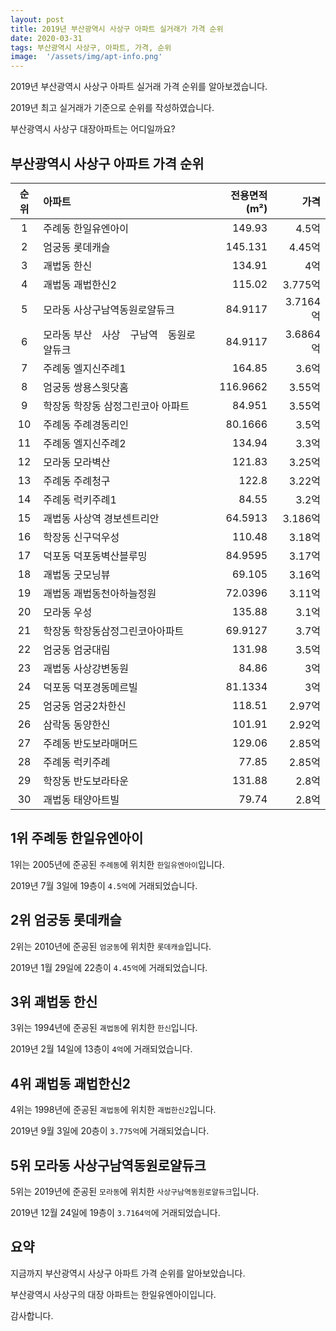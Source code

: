 ```yaml
---
layout: post
title: 2019년 부산광역시 사상구 아파트 실거래가 가격 순위
date: 2020-03-31
tags: 부산광역시 사상구, 아파트, 가격, 순위
image:  '/assets/img/apt-info.png'
---
```


2019년 부산광역시 사상구 아파트 실거래 가격 순위를 알아보겠습니다.

2019년 최고 실거래가 기준으로 순위를 작성하였습니다.

부산광역시 사상구 대장아파트는 어디일까요?

## 부산광역시 사상구 아파트 가격 순위

|순위|아파트|전용면적(m²)|가격|
|:---:|:------|---:|---:|
|1|주례동 한일유엔아이|149.93|4.5억|
|2|엄궁동 롯데캐슬|145.131|4.45억|
|3|괘법동 한신|134.91|4억|
|4|괘법동 괘법한신2|115.02|3.775억|
|5|모라동 사상구남역동원로얄듀크|84.9117|3.7164억|
|6|모라동 부산　사상　구남역　동원로얄듀크|84.9117|3.6864억|
|7|주례동 엘지신주례1|164.85|3.6억|
|8|엄궁동 쌍용스윗닷홈|116.9662|3.55억|
|9|학장동 학장동 삼정그린코아 아파트|84.951|3.55억|
|10|주례동 주례경동리인|80.1666|3.5억|
|11|주례동 엘지신주례2|134.94|3.3억|
|12|모라동 모라벽산|121.83|3.25억|
|13|주례동 주례청구|122.8|3.22억|
|14|주례동 럭키주례1|84.55|3.2억|
|15|괘법동 사상역 경보센트리안|64.5913|3.186억|
|16|학장동 신구덕우성|110.48|3.18억|
|17|덕포동 덕포동벽산블루밍|84.9595|3.17억|
|18|괘법동 굿모닝뷰|69.105|3.16억|
|19|괘법동 괘법동천아하늘정원|72.0396|3.11억|
|20|모라동 우성|135.88|3.1억|
|21|학장동 학장동삼정그린코아아파트|69.9127|3.7억|
|22|엄궁동 엄궁대림|131.98|3.5억|
|23|괘법동 사상강변동원|84.86|3억|
|24|덕포동 덕포경동메르빌|81.1334|3억|
|25|엄궁동 엄궁2차한신|118.51|2.97억|
|26|삼락동 동양한신|101.91|2.92억|
|27|주례동 반도보라매머드|129.06|2.85억|
|28|주례동 럭키주례|77.85|2.85억|
|29|학장동 반도보라타운|131.88|2.8억|
|30|괘법동 태양아트빌|79.74|2.8억|



## 1위 주례동 한일유엔아이

1위는 2005년에 준공된 `주례동`에 위치한 `한일유엔아이`입니다.

2019년 7월 3일에 19층이 `4.5억`에 거래되었습니다.

<!-- * 카카오맵 - 지도퍼가기 -->
<!-- 1. 지도 노드 -->
<div id="daumRoughmapContainer1585859169304" class="root_daum_roughmap root_daum_roughmap_landing"></div>

<!--
	2. 설치 스크립트
	* 지도 퍼가기 서비스를 2개 이상 넣을 경우, 설치 스크립트는 하나만 삽입합니다.
-->
<script charset="UTF-8" class="daum_roughmap_loader_script" src="https://ssl.daumcdn.net/dmaps/map_js_init/roughmapLoader.js"></script>

<!-- 3. 실행 스크립트 -->
<script charset="UTF-8">
	new daum.roughmap.Lander({
		"timestamp" : "1585859169304",
		"key" : "xruo",
		"mapWidth" : "320",
		"mapHeight" : "180"
	}).render();
</script>

## 2위 엄궁동 롯데캐슬

2위는 2010년에 준공된 `엄궁동`에 위치한 `롯데캐슬`입니다.

2019년 1월 29일에 22층이 `4.45억`에 거래되었습니다.

<!-- * 카카오맵 - 지도퍼가기 -->
<!-- 1. 지도 노드 -->
<div id="daumRoughmapContainer1585859159457" class="root_daum_roughmap root_daum_roughmap_landing"></div>

<!--
	2. 설치 스크립트
	* 지도 퍼가기 서비스를 2개 이상 넣을 경우, 설치 스크립트는 하나만 삽입합니다.
-->
<script charset="UTF-8" class="daum_roughmap_loader_script" src="https://ssl.daumcdn.net/dmaps/map_js_init/roughmapLoader.js"></script>

<!-- 3. 실행 스크립트 -->
<script charset="UTF-8">
	new daum.roughmap.Lander({
		"timestamp" : "1585859159457",
		"key" : "xrun",
		"mapWidth" : "320",
		"mapHeight" : "180"
	}).render();
</script>

## 3위 괘법동 한신

3위는 1994년에 준공된 `괘법동`에 위치한 `한신`입니다.

2019년 2월 14일에 13층이 `4억`에 거래되었습니다.

<!-- * 카카오맵 - 지도퍼가기 -->
<!-- 1. 지도 노드 -->
<div id="daumRoughmapContainer1585859145358" class="root_daum_roughmap root_daum_roughmap_landing"></div>

<!--
	2. 설치 스크립트
	* 지도 퍼가기 서비스를 2개 이상 넣을 경우, 설치 스크립트는 하나만 삽입합니다.
-->
<script charset="UTF-8" class="daum_roughmap_loader_script" src="https://ssl.daumcdn.net/dmaps/map_js_init/roughmapLoader.js"></script>

<!-- 3. 실행 스크립트 -->
<script charset="UTF-8">
	new daum.roughmap.Lander({
		"timestamp" : "1585859145358",
		"key" : "xrum",
		"mapWidth" : "320",
		"mapHeight" : "180"
	}).render();
</script>

## 4위 괘법동 괘법한신2

4위는 1998년에 준공된 `괘법동`에 위치한 `괘법한신2`입니다.

2019년 9월 3일에 20층이 `3.775억`에 거래되었습니다.

<!-- * 카카오맵 - 지도퍼가기 -->
<!-- 1. 지도 노드 -->
<div id="daumRoughmapContainer1585859137359" class="root_daum_roughmap root_daum_roughmap_landing"></div>

<!--
	2. 설치 스크립트
	* 지도 퍼가기 서비스를 2개 이상 넣을 경우, 설치 스크립트는 하나만 삽입합니다.
-->
<script charset="UTF-8" class="daum_roughmap_loader_script" src="https://ssl.daumcdn.net/dmaps/map_js_init/roughmapLoader.js"></script>

<!-- 3. 실행 스크립트 -->
<script charset="UTF-8">
	new daum.roughmap.Lander({
		"timestamp" : "1585859137359",
		"key" : "xruk",
		"mapWidth" : "320",
		"mapHeight" : "180"
	}).render();
</script>

## 5위 모라동 사상구남역동원로얄듀크

5위는 2019년에 준공된 `모라동`에 위치한 `사상구남역동원로얄듀크`입니다.

2019년 12월 24일에 19층이 `3.7164억`에 거래되었습니다.

<!-- * 카카오맵 - 지도퍼가기 -->
<!-- 1. 지도 노드 -->
<div id="daumRoughmapContainer1585859121126" class="root_daum_roughmap root_daum_roughmap_landing"></div>

<!--
	2. 설치 스크립트
	* 지도 퍼가기 서비스를 2개 이상 넣을 경우, 설치 스크립트는 하나만 삽입합니다.
-->
<script charset="UTF-8" class="daum_roughmap_loader_script" src="https://ssl.daumcdn.net/dmaps/map_js_init/roughmapLoader.js"></script>

<!-- 3. 실행 스크립트 -->
<script charset="UTF-8">
	new daum.roughmap.Lander({
		"timestamp" : "1585859121126",
		"key" : "xruj",
		"mapWidth" : "320",
		"mapHeight" : "180"
	}).render();
</script>


## 요약

지금까지 부산광역시 사상구 아파트 가격 순위를 알아보았습니다.

부산광역시 사상구의 대장 아파트는 한일유엔아이입니다.

감사합니다.

